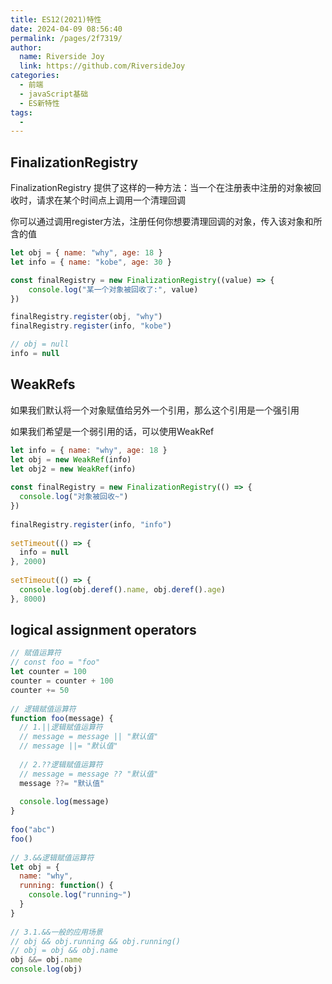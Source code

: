 ```yaml
---
title: ES12(2021)特性
date: 2024-04-09 08:56:40
permalink: /pages/2f7319/
author:
  name: Riverside Joy
  link: https://github.com/RiversideJoy
categories:
  - 前端
  - javaScript基础
  - ES新特性
tags:
  - 
---
```


## FinalizationRegistry

FinalizationRegistry 提供了这样的一种方法：当一个在注册表中注册的对象被回收时，请求在某个时间点上调用一个清理回调

你可以通过调用register方法，注册任何你想要清理回调的对象，传入该对象和所含的值

```js
let obj = { name: "why", age: 18 }
let info = { name: "kobe", age: 30 }

const finalRegistry = new FinalizationRegistry((value) => {
    console.log("某一个对象被回收了:", value)
})

finalRegistry.register(obj, "why")
finalRegistry.register(info, "kobe")

// obj = null
info = null
```

## WeakRefs

如果我们默认将一个对象赋值给另外一个引用，那么这个引用是一个强引用

如果我们希望是一个弱引用的话，可以使用WeakRef

```js
let info = { name: "why", age: 18 }
let obj = new WeakRef(info)
let obj2 = new WeakRef(info)
 
const finalRegistry = new FinalizationRegistry(() => {
  console.log("对象被回收~")
})
 
finalRegistry.register(info, "info")
 
setTimeout(() => {
  info = null
}, 2000)
 
setTimeout(() => {
  console.log(obj.deref().name, obj.deref().age)
}, 8000)
```

## logical assignment operators

```js
// 赋值运算符
// const foo = "foo"
let counter = 100
counter = counter + 100
counter += 50
 
// 逻辑赋值运算符
function foo(message) {
  // 1.||逻辑赋值运算符
  // message = message || "默认值"
  // message ||= "默认值"
 
  // 2.??逻辑赋值运算符
  // message = message ?? "默认值"
  message ??= "默认值"
 
  console.log(message)
}
 
foo("abc")
foo()
 
// 3.&&逻辑赋值运算符
let obj = {
  name: "why",
  running: function() {
    console.log("running~")
  }
}
 
// 3.1.&&一般的应用场景
// obj && obj.running && obj.running()
// obj = obj && obj.name
obj &&= obj.name
console.log(obj)
```











